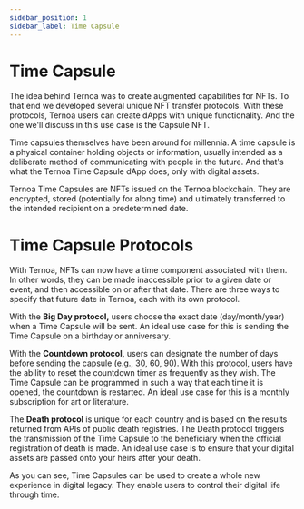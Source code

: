 ```yaml
---
sidebar_position: 1
sidebar_label: Time Capsule
---
```


# Time Capsule


The idea behind Ternoa was to create augmented capabilities for NFTs. To that end we developed several unique NFT transfer protocols. With these protocols, Ternoa users can create dApps with unique functionality. And the one we'll discuss in this use case is the Capsule NFT.

Time capsules themselves have been around for millennia. A time capsule is a physical container holding objects or information, usually intended as a deliberate method of communicating with people in the future. And that's what the Ternoa Time Capsule dApp does, only with digital assets.

Ternoa Time Capsules are NFTs issued on the Ternoa blockchain. They are encrypted, stored (potentially for along time) and ultimately transferred to the intended recipient on a predetermined date.

# Time Capsule Protocols

With Ternoa, NFTs can now have a time component associated with them. In other words, they can be made inaccessible prior to a given date or event, and then accessible on or after that date. There are three ways to specify that future date in Ternoa, each with its own protocol.

With the **Big Day protocol,** users choose the exact date (day/month/year) when a Time Capsule will be sent. An ideal use case for this is sending the Time Capsule on a birthday or anniversary.

With the **Countdown protocol,** users can designate the number of days before sending the capsule (e.g., 30, 60, 90). With this protocol, users have the ability to reset the countdown timer as frequently as they wish. The Time Capsule can be programmed in such a way that each time it is opened, the countdown is restarted. An ideal use case for this is a monthly subscription for art or literature.

The **Death protocol** is unique for each country and is based on the results returned from APIs of public death registries. The Death protocol triggers the transmission of the Time Capsule to the beneficiary when the official registration of death is made. An ideal use case is to ensure that your digital assets are passed onto your heirs after your death.

As you can see, Time Capsules can be used to create a whole new experience in digital legacy. They enable users to control their digital life through time.

